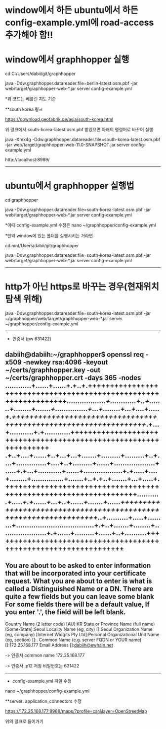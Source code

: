 # window에서 하든 ubuntu에서 하든 config-example.yml에 road-access 추가해야 함!!
# window에서 graphhopper 실행

cd C:/Users/dabii/git/graphhopper

java -Ddw.graphhopper.datareader.file=berlin-latest.osm.pbf -jar web/target/graphhopper-web-*.jar server config-example.yml

*위 코드는 베를린 지도 기준

**south korea 링크

https://download.geofabrik.de/asia/south-korea.html

위 링크에서 south-korea-latest.osm.pbf 받았으면 아래의 명령어로 바꾸어 실행

java -Xmx4g -Ddw.graphhopper.datareader.file=south-korea-latest.osm.pbf -jar web/target/graphhopper-web-11.0-SNAPSHOT.jar server config-example.yml


 http://localhost:8989/


------------------------------------

# ubuntu에서 graphhopper 실행법

cd graphhopper

java -Ddw.graphhopper.datareader.file=south-korea-latest.osm.pbf -jar web/target/graphhopper-web-*.jar server config-example.yml

*이때 config-example.yml 수정은 nano ~/graphhopper/config-example.yml

*만약 window에 있는 폴더를 실행시키는 거라면

cd mnt/Users/dabii/git/graphhopper

java -Ddw.graphhopper.datareader.file=south-korea-latest.osm.pbf -jar web/target/graphhopper-web-*.jar server config-example.yml


-----------------------------
# http가 아닌 https로 바꾸는 경우(현재위치 탐색 위해)
java -Ddw.graphhopper.datareader.file=south-korea-latest.osm.pbf -jar ~/graphhopper/web/target/graphhopper-web-*.jar server ~/graphhopper/config-example.yml

-------------------------------
* 인증서 (pw 631422)

dabiih@dabiih:~/graphhopper$ openssl req -x509 -newkey rsa:4096 -keyout ~/certs/graphhopper.key -out ~/certs/graphhopper.crt -days 365 -nodes
............+......+......+.+..+.+++++++++++++++++++++++++++++++++++++++++++++++++++++++++++++++++*..................+............+..+.......+........+.......+...............+...+........+...+....+.....+.+++++++++++++++++++++++++++++++++++++++++++++++++++++++++++++++++*.+...+...........+.+............+++++++++++++++++++++++++++++++++++++++++++++++++++++++++++++++++
.+..+....+......+..+...+...+.......+.........+.........+..+....+..............+....+..+.........+......+...................+.....+.+...+...........+......+..................+.+.....+....+........+...............+.......+..+.+..+.......+...+.....+.+++++++++++++++++++++++++++++++++++++++++++++++++++++++++++++++++*...........+.....+.+......+...+..+......+.......+......+++++++++++++++++++++++++++++++++++++++++++++++++++++++++++++++++*..+..........+.....+.........+....................................+.+..+.......+........+.....................+.+......+.........+......+..+..........+++++++++++++++++++++++++++++++++++++++++++++++++++++++++++++++++
-----
You are about to be asked to enter information that will be incorporated
into your certificate request.
What you are about to enter is what is called a Distinguished Name or a DN.
There are quite a few fields but you can leave some blank
For some fields there will be a default value,
If you enter '.', the field will be left blank.
-----
Country Name (2 letter code) [AU]:KR
State or Province Name (full name) [Some-State]:Seoul
Locality Name (eg, city) []:Seoul
Organization Name (eg, company) [Internet Widgits Pty Ltd]:Personal
Organizational Unit Name (eg, section) []:.
Common Name (e.g. server FQDN or YOUR name) []:172.25.168.177
Email Address []:dabiih@ewhain.net

-> 인증서 common name 172.25.168.177

-> 인증서 .p12 저장 비밀번호는 631422

-----------------------

* config-example.yml 파일 수정

nano ~/graphhopper/config-example.yml

**server: application_connectors 수정

https://172.25.168.177:8989/maps/?profile=car&layer=OpenStreetMap

위의 링크로 들어가기




